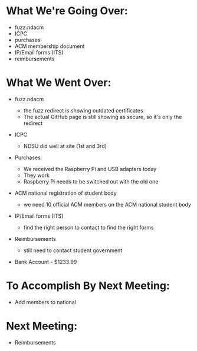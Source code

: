 # What We're Going Over:- fuzz.ndacm- ICPC- purchases- ACM membership document- IP/Email forms (ITS)- reimbursements# What We Went Over:- fuzz.ndacm	- the fuzz redirect is showing outdated certificates	- The actual GitHub page is still showing as secure, so it's only the redirect- ICPC	- NDSU did well at site (1st and 3rd)- Purchases	- We received the Raspberry Pi and USB adapters today	- They work	- Raspberry Pi needs to be switched out with the old one- ACM national registration of student body	- we need 10 official ACM members on the ACM national student body- IP/Email forms (ITS)	- find the right person to contact to find the right forms- Reimbursements	- still need to contact student government- Bank Account - $1233.99# To Accomplish By Next Meeting:  - Add members to national# Next Meeting:- Reimbursements